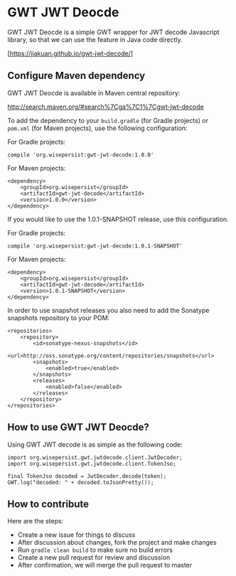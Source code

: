# GWT JWT Deocde

GWT JWT Deocde is a simple GWT wrapper for JWT decode Javascript library, so that we can use the feature in Java code directly.

[https://jiakuan.github.io/gwt-jwt-decode/]

## Configure Maven dependency

GWT JWT Deocde is available in Maven central repository:

http://search.maven.org/#search%7Cga%7C1%7Cgwt-jwt-decode

To add the dependency to your `build.gradle` (for Gradle projects) or `pom.xml` (for Maven projects), use the following configuration:

For Gradle projects:

```
compile 'org.wisepersist:gwt-jwt-decode:1.0.0'
```

For Maven projects:

```
<dependency>
    <groupId>org.wisepersist</groupId>
    <artifactId>gwt-jwt-decode</artifactId>
    <version>1.0.0</version>
</dependency>
```

If you would like to use the 1.0.1-SNAPSHOT release, use this configuration.

For Gradle projects:

```
compile 'org.wisepersist:gwt-jwt-decode:1.0.1-SNAPSHOT'
```

For Maven projects:

```
<dependency>
    <groupId>org.wisepersist</groupId>
    <artifactId>gwt-jwt-decode</artifactId>
    <version>1.0.1-SNAPSHOT</version>
</dependency>
```

In order to use snapshot releases you also need to add the Sonatype snapshots repository to your POM:

```
<repositories>
    <repository>
        <id>sonatype-nexus-snapshots</id>
        <url>http://oss.sonatype.org/content/repositories/snapshots</url>
        <snapshots>
            <enabled>true</enabled>
        </snapshots>
        <releases>
            <enabled>false</enabled>
        </releases>
    </repository>
</repositories>
```

## How to use GWT JWT Deocde?

Using GWT JWT decode is as simple as the following code:

```
import org.wisepersist.gwt.jwtdecode.client.JwtDecoder;
import org.wisepersist.gwt.jwtdecode.client.TokenJso;

final TokenJso decoded = JwtDecoder.decode(token);
GWT.log("decoded: " + decoded.toJsonPretty());
```

## How to contribute

Here are the steps:

* Create a new issue for things to discuss
* After discussion about changes, fork the project and make changes
* Run `gradle clean build` to make sure no build errors
* Create a new pull request for review and discussion
* After confirmation, we will merge the pull request to master
